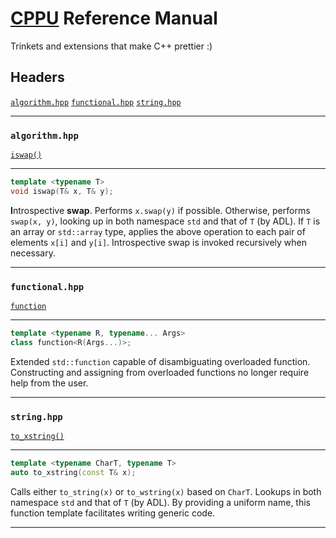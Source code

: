 # [CPPU](https://github.com/Lingxi-Li/CPP_Utility) Reference Manual

Trinkets and extensions that make C++ prettier :)

## Headers

[`algorithm.hpp`](#algorithm_hpp)
[`functional.hpp`](#functional_hpp)
[`string.hpp`](#string_hpp)

----------------------------------------

<a name="algorithm_hpp"></a>
### `algorithm.hpp`

[`iswap()`](#iswap)

----------------------------------------

<a name="iswap"></a>
~~~C++
template <typename T>
void iswap(T& x, T& y);
~~~

**I**ntrospective **swap**. Performs `x.swap(y)` if possible. Otherwise,
performs `swap(x, y)`, looking up in both namespace `std` and that of `T`
(by ADL). If `T` is an array or `std::array` type, applies the above operation
to each pair of elements `x[i]` and `y[i]`. Introspective swap is invoked
recursively when necessary.

----------------------------------------

<a name="functional_hpp"></a>
### `functional.hpp`

[`function`](#function)

----------------------------------------

<a name="function"></a>
~~~C++
template <typename R, typename... Args>
class function<R(Args...)>;
~~~

Extended `std::function` capable of disambiguating overloaded function.
Constructing and assigning from overloaded functions no longer require
help from the user.

----------------------------------------

<a name="string_hpp"></a>
### `string.hpp`

[`to_xstring()`](#to_xstring)

----------------------------------------

<a name="to_xstring"></a>
~~~C++
template <typename CharT, typename T>
auto to_xstring(const T& x);
~~~

Calls either `to_string(x)` or `to_wstring(x)` based on `CharT`. Lookups in both
namespace `std` and that of `T` (by ADL). By providing a uniform name, this
function template facilitates writing generic code.

----------------------------------------
